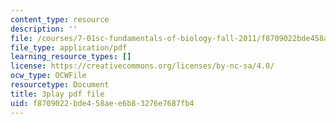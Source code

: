 ```yaml
---
content_type: resource
description: ''
file: /courses/7-01sc-fundamentals-of-biology-fall-2011/f8709022bde458aee6b83276e7687fb4_reYwbnuhFU0.pdf
file_type: application/pdf
learning_resource_types: []
license: https://creativecommons.org/licenses/by-nc-sa/4.0/
ocw_type: OCWFile
resourcetype: Document
title: 3play pdf file
uid: f8709022-bde4-58ae-e6b8-3276e7687fb4
---
```

